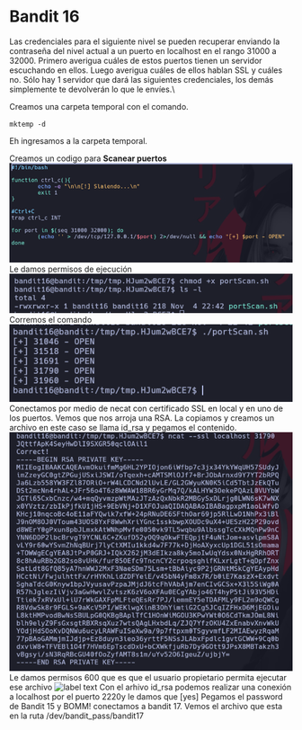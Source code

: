 # Bandit 16

Las credenciales para el siguiente nivel se pueden recuperar enviando la contraseña del nivel actual a un puerto en localhost en el rango 31000 a 32000. Primero averigua cuáles de estos puertos tienen un servidor escuchando en ellos. Luego averigua cuáles de ellos hablan SSL y cuáles no. Sólo hay 1 servidor que dará las siguientes credenciales, los demás simplemente te devolverán lo que le envíes.\

Creamos una carpeta temporal con el comando.
```
mktemp -d
```
Eh ingresamos a la carpeta temporal.

Creamos un codigo para **Scanear puertos** 
![label text](imgs/01.png)
Le damos permisos de ejecución
![label text](imgs/02.png)
Corremos el comando
![label text](imgs/03.png)
Conectamos por medio de necat con certificado SSL en local y en uno de los puertos. Vemos que nos arroja una RSA.
La copiamos y creamos un archivo en este caso se llama id_rsa y pegamos el contenido.
![label text](imgs/04.png)
Le damos permisos 600 que es que el usuario propietario permita ejecutar ese archivo
![label text](imgs/05.ipng)
Con el arhivo id_rsa podemos realizar una conexión a localhost por el puerto 2220y le damos que [yes]
Pegamos el password de Bandit 15 y BOMM! conectamos a bandit 17.
Vemos el archivo que esta en la ruta /dev/bandit_pass/bandit17
